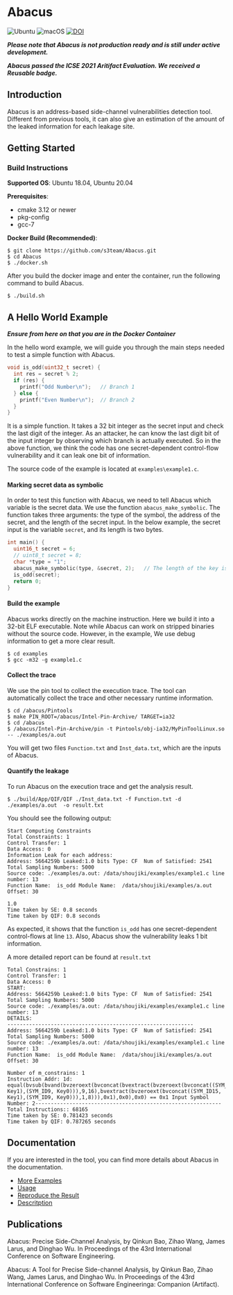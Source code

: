 # Abacus

![Ubuntu](https://github.com/s3team/Abacus/workflows/Ubuntu/badge.svg)
![macOS](https://github.com/s3team/Abacus/workflows/macOS/badge.svg)
[![DOI](https://zenodo.org/badge/328747019.svg)](https://zenodo.org/badge/latestdoi/328747019)

***Please note that Abacus is not production ready and is still under active development.***

***Abacus passed the ICSE 2021 Aritifact Evaluation. We received a Reusable badge.***

## Introduction

Abacus is an address-based side-channel vulnerabilities detection tool. Different from previous tools, it can also 
give an estimation of the amount of the leaked information for each leakage site.

## Getting Started

### Build Instructions
**Supported OS**: Ubuntu 18.04, Ubuntu 20.04

**Prerequisites**: 
-  cmake 3.12 or newer
-  pkg-config
-  gcc-7

**Docker Build (Recommended)**:
~~~~{.sh}
$ git clone https://github.com/s3team/Abacus.git
$ cd Abacus
$ ./docker.sh
~~~~

After you build the docker image and enter the container, run the
following command to build Abacus.
~~~~{.sh}
$ ./build.sh
~~~~

## A Hello World Example
***Ensure from here on that you are in the Docker Container***

In the hello word example, we will guide you through the main steps needed to test a simple function
with Abacus.


```C
void is_odd(uint32_t secret) {
  int res = secret % 2;        
  if (res) {             
    printf("Odd Number\n");   // Branch 1
  } else {
    printf("Even Number\n");  // Branch 2
  }
}
```
It is a simple function. It takes a 32 bit integer as the secret input and check the last digit
of the integer. As an attacker, he can know the last digit bit of the input integer by observing
which branch is actually executed. So in the above function, we think the code has one 
secret-dependent control-flow vulnerability and it can leak one bit of information. 

The source code of the example is located at `examples\example1.c`.

#### Marking secret data as symbolic
In order to test this function with Abacus, we need to tell Abacus which variable is the secret
data. We use the function `abacus_make_symbolic`. The function takes three arguments: the type of
the symbol, the address of the secret, and the length of the secret input. In the below example,
the secret input is the variable `secret`, and its length is two bytes.

```C
int main() {
  uint16_t secret = 6;
  // uint8_t secret = 8;
  char *type = "1";
  abacus_make_symbolic(type, &secret, 2);   // The length of the key is two bytes
  is_odd(secret);
  return 0;
}
```

#### Build the example
Abacus works directly on the machine instruction. Here we build it into a 32-bit ELF executable.
Note while Abacus can work on stripped binaries without the source code. However, in the example, 
We use debug information to get a more clear result.

~~~~{.sh}
$ cd examples
$ gcc -m32 -g example1.c
~~~~

#### Collect the trace
We use the pin tool to collect the execution trace. The tool can automatically collect the trace and other
necessary runtime information.
~~~~{.sh}
$ cd /abacus/Pintools
$ make PIN_ROOT=/abacus/Intel-Pin-Archive/ TARGET=ia32
$ cd /abacus
$ /abacus/Intel-Pin-Archive/pin -t Pintools/obj-ia32/MyPinToolLinux.so -- ./examples/a.out 
~~~~
You will get two files `Function.txt` and `Inst_data.txt`, which are the inputs of Abacus.

#### Quantify the leakage 
To run Abacus on the execution trace and get the analysis result.
~~~~{.sh}
$ ./build/App/QIF/QIF ./Inst_data.txt -f Function.txt -d ./examples/a.out  -o result.txt
~~~~

You should see the following output:
```
Start Computing Constraints
Total Constraints: 1
Control Transfer: 1
Data Access: 0
Information Leak for each address:
Address: 5664259b Leaked:1.0 bits Type: CF  Num of Satisfied: 2541 Total Sampling Numbers: 5000
Source code: ./examples/a.out: /data/shoujiki/examples/example1.c line number: 13
Function Name:  is_odd Module Name:  /data/shoujiki/examples/a.out Offset: 30

1.0
Time taken by SE: 0.8 seconds
Time taken by QIF: 0.8 seconds
```
As expected, it shows that the function `is_odd` has one secret-dependent control-flows at line `13`.
Also, Abacus show the vulnerability leaks 1 bit information.

A more detailed report can be found at `result.txt`

```
Total Constrains: 1
Control Transfer: 1
Data Access: 0
START:
Address: 5664259b Leaked:1.0 bits Type: CF  Num of Satisfied: 2541 Total Sampling Numbers: 5000
Source code: ./examples/a.out: /data/shoujiki/examples/example1.c line number: 13
DETAILS:
------------------------------------------------------------
Address: 5664259b Leaked:1.0 bits Type: CF  Num of Satisfied: 2541 Total Sampling Numbers: 5000
Source code: ./examples/a.out: /data/shoujiki/examples/example1.c line number: 13
Function Name:  is_odd Module Name:  /data/shoujiki/examples/a.out Offset: 30

Number of m_constrains: 1
Instruction Addr: 1d: equal(bvsub(bvand(bvzeroext(bvconcat(bvextract(bvzeroext(bvconcat((SYM_ID15, Key1),(SYM_ID9, Key0))),9,16),bvextract(bvzeroext(bvconcat((SYM_ID15, Key1),(SYM_ID9, Key0))),1,8))),0x1),0x0),0x0) == 0x1 Input Symbol Number: 2------------------------------------------------------------
Total Instructions:: 68165
Time taken by SE: 0.781423 seconds
Time taken by QIF: 0.787265 seconds
```

## Documentation
If you are interested in the tool, you can find more details about Abacus in the documentation.
* [More Examples](https://github.com/s3team/Abacus/blob/main/docs/examples.md)
* [Usage](https://github.com/s3team/Abacus/blob/main/docs/usage.md)
* [Reproduce the Result](https://github.com/s3team/Abacus/blob/main/docs/result.md)
* [Descritption](https://github.com/s3team/Abacus/blob/main/docs/description.md)

## Publications
Abacus: Precise Side-Channel Analysis, by Qinkun Bao, Zihao Wang, James Larus, and Dinghao Wu. In Proceedings of the 43rd International Conference on Software Engineering. 

Abacus: A Tool for Precise Side-channel Analysis, by Qinkun Bao, Zihao Wang, James Larus, and Dinghao Wu. In Proceedings of the 43rd International Conference on Software Engineeringa: Companion (Artifact). 
